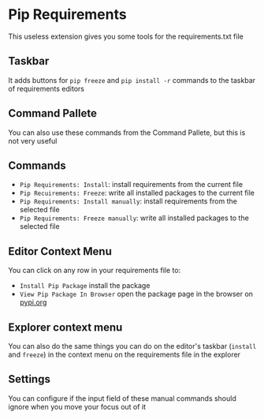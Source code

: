 # Pip Requirements

This useless extension gives you some tools for the requirements.txt file

## Taskbar

It adds buttons for `pip freeze` and `pip install -r` commands to the taskbar of requirements editors

## Command Pallete

You can also use these commands from the Command Pallete, but this is not very useful

## Commands

- `Pip Requirements: Install`: install requirements from the current file
- `Pip Recuirements: Freeze`: write all installed packages to the current file
- `Pip Requirements: Install manually`: install requirements from the selected file
- `Pip Requirements: Freeze manually`: write all installed packages to the selected file

## Editor Context Menu

You can click on any row in your requirements file to:

- `Install Pip Package` install the package
- `View Pip Package In Browser` open the package page in the browser on [pypi.org](https://pypi.org/)

## Explorer context menu

You can also do the same things you can do on the editor's taskbar (`install` and `freeze`) in the context menu on the requirements file in the explorer

## Settings

You can configure if the input field of these manual commands should ignore when you move your focus out of it